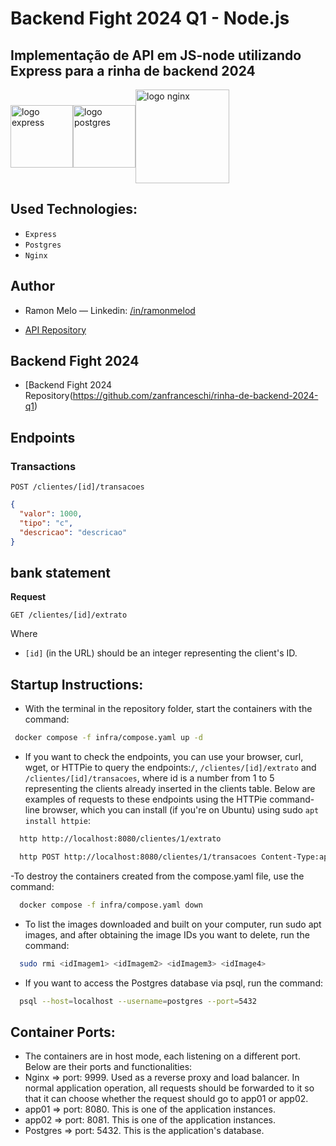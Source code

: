 # Backend Fight 2024 Q1 - Node.js

## Implementação de API em JS-node utilizando Express para a rinha de backend 2024

<div style="display: flex; align-items: center;">
  <img src="https://user-images.githubusercontent.com/25181517/183859966-a3462d8d-1bc7-4880-b353-e2cbed900ed6.png" alt="logo express" width="100" height="auto">
  <img src="https://upload.wikimedia.org/wikipedia/commons/2/29/Postgresql_elephant.svg" alt="logo postgres" width="100" height="auto">
 <img src="https://upload.wikimedia.org/wikipedia/commons/c/c5/Nginx_logo.svg" alt="logo nginx" width="150" height="auto">
</div>

## Used Technologies:

- `Express`
- `Postgres`
- `Nginx`

## Author

- Ramon Melo — Linkedin: [/in/ramonmelod](https://www.linkedin.com/in/ramonmelod/)

- [API Repository](https://github.com/Ramonmelod/rinha-de-backend-2024-q1-nodejs)

## Backend Fight 2024

- [Backend Fight 2024 Repository(https://github.com/zanfranceschi/rinha-de-backend-2024-q1)

## Endpoints

### Transactions

`POST /clientes/[id]/transacoes`

```json
{
  "valor": 1000,
  "tipo": "c",
  "descricao": "descricao"
}
```

## bank statement

**Request**

`GET /clientes/[id]/extrato`

Where

- `[id]` (in the URL) should be an integer representing the client's ID.

## Startup Instructions:

- With the terminal in the repository folder, start the containers with the command:
 
```sh
 docker compose -f infra/compose.yaml up -d
```
  
- If you want to check the endpoints, you can use your browser, curl, wget, or HTTPie to query the endpoints:`/`, `/clientes/[id]/extrato` and `/clientes/[id]/transacoes`,  where id is a number from 1 to 5 representing the clients already inserted in the clients table. Below are examples of requests to these endpoints using the HTTPie command-line browser, which you can install (if you're on Ubuntu) using sudo `apt install httpie`:
  
```sh
  http http://localhost:8080/clientes/1/extrato
```
```sh
  http POST http://localhost:8080/clientes/1/transacoes Content-Type:application/json <<< '{"valor": 500,"tipo" : "c","descricao": "Pix do nubank"}'
```
-To destroy the containers created from the compose.yaml file, use the command:

```sh
  docker compose -f infra/compose.yaml down
```

- To list the images downloaded and built on your computer, run sudo apt images, and after obtaining the image IDs you want to delete, run the command:
  
```sh
  sudo rmi <idImagem1> <idImagem2> <idImagem3> <idImage4>
```

- If you want to access the Postgres database via psql, run the command:
  
 ```sh  
   psql --host=localhost --username=postgres --port=5432
 ```

## Container Ports:

- The containers are in host mode, each listening on a different port. Below are their ports and functionalities:
- Nginx => port: 9999. Used as a reverse proxy and load balancer. In normal application operation, all requests should be forwarded to it so that it can choose whether the request should go to app01 or app02.
- app01 => port: 8080. This is one of the application instances.
- app02 => port: 8081. This is one of the application instances.
- Postgres => port: 5432. This is the application's database.
